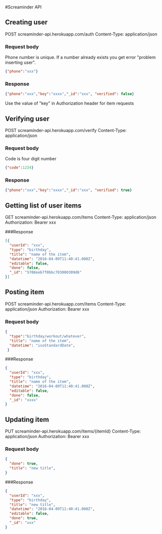 #Screaminder API


## Creating user

 POST screaminder-api.herokuapp.com/auth
 Content-Type: application/json

### Request body
Phone number is unique. If a number already exists you get error "problem inserting user".

 ```json
 {"phone":"xxx"}
 ```

### Response
 ```json
 {"phone":"xxx","key":"xxxx","_id":"xxx", "verified": false}
 ```
 Use the value of "key" in Authorization header for item requests

## Verifying user
POST screaminder-api.herokuapp.com/verify
Content-Type: application/json

### Request body
Code is four digit number

 ```json
 {"code":1234}
 ```

### Response
  ```json
  {"phone":"xxx","key":"xxxx","_id":"xxx", "verified": true}
  ```

## Getting list of user items

GET screaminder-api.herokuapp.com/items
Content-Type: application/json
Authorization: Bearer xxx

###Response
 ```json
 [{
   "userId": "xxx",
   "type": "birthday",
   "title": "name of the item",
   "datetime": "2016-04-09T11:40:41.000Z",
   "editable": false,
   "done": false,
   "_id": "5708eeb7f0bbc703000309d6"
 }]
 ```

## Posting item

POST screaminder-api.herokuapp.com/items
Content-Type: application/json
Authorization: Bearer xxx

### Request body
 ```json
 {  
   "type":"birthday/workout/whatever",
   "title": "name of the item",
   "datetime": "isoStandardDate",
  }
 ```

###Response
 ```json
 {
   "userId": "xxx",
   "type": "birthday",
   "title": "name of the item",
   "datetime": "2016-04-09T11:40:41.000Z",
   "editable": false,
   "done": false,
   "_id": "xxxx"
 }
 ```


## Updating item
PUT screaminder-api.herokuapp.com/items/{itemId}
Content-Type: application/json
Authorization: Bearer xxx

### Request body
 ```json
 {  
   "done": true,
   "title": "new title",
}
 ```

###Response
  ```json
  {
    "userId": "xxx",
    "type": "birthday",
    "title": "new title",
    "datetime": "2016-04-09T11:40:41.000Z",
    "editable": false,
    "done": true,
    "_id": "xxx"
  }
  ```
